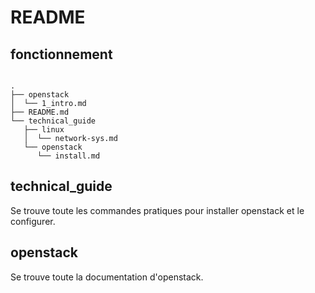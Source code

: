 # README

## fonctionnement

```

.
├── openstack
│  └── 1_intro.md
├── README.md
└── technical_guide
   ├── linux
   │  └── network-sys.md
   └── openstack
      └── install.md
```

## technical_guide
Se trouve toute les commandes pratiques pour installer openstack et le configurer.

## openstack
Se trouve toute la documentation d'openstack.
